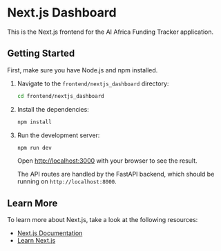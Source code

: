 # Next.js Dashboard

This is the Next.js frontend for the AI Africa Funding Tracker application.

## Getting Started

First, make sure you have Node.js and npm installed.

1.  Navigate to the `frontend/nextjs_dashboard` directory:
    ```bash
    cd frontend/nextjs_dashboard
    ```

2.  Install the dependencies:
    ```bash
    npm install
    ```

3.  Run the development server:
    ```bash
    npm run dev
    ```

    Open [http://localhost:3000](http://localhost:3000) with your browser to see the result.

    The API routes are handled by the FastAPI backend, which should be running on `http://localhost:8000`.

## Learn More

To learn more about Next.js, take a look at the following resources:

-   [Next.js Documentation](https://nextjs.org/docs)
-   [Learn Next.js](https://nextjs.org/learn)

<!-- Test comment for Git hook sync - $(date) -->
<!-- Testing Vercel deployment trigger -->